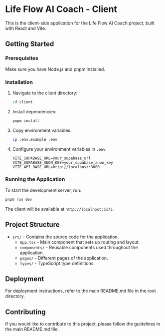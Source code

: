 # Life Flow AI Coach - Client

This is the client-side application for the Life Flow AI Coach project, built with React and Vite.

## Getting Started

### Prerequisites

Make sure you have Node.js and pnpm installed.

### Installation

1. Navigate to the client directory:
   ```bash
   cd client
   ```

2. Install dependencies:
   ```bash
   pnpm install
   ```

3. Copy environment variables:
   ```bash
   cp .env.example .env
   ```

4. Configure your environment variables in `.env`:
   ```
   VITE_SUPABASE_URL=your_supabase_url
   VITE_SUPABASE_ANON_KEY=your_supabase_anon_key
   VITE_API_BASE_URL=http://localhost:3000
   ```

### Running the Application

To start the development server, run:
```bash
pnpm run dev
```

The client will be available at `http://localhost:5173`.

## Project Structure

- `src/` - Contains the source code for the application.
  - `App.tsx` - Main component that sets up routing and layout.
  - `components/` - Reusable components used throughout the application.
  - `pages/` - Different pages of the application.
  - `types/` - TypeScript type definitions.

## Deployment

For deployment instructions, refer to the main README.md file in the root directory.

## Contributing

If you would like to contribute to this project, please follow the guidelines in the main README.md file.